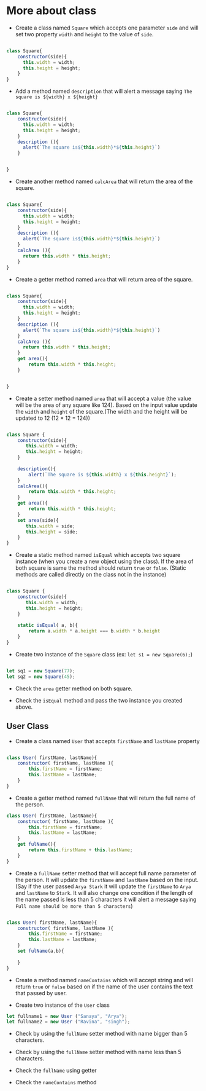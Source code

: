 # More about class

- Create a class named `Square` which accepts one parameter `side` and will set two property `width` and `height` to the value of `side`.

```js

class Square{
    constructor(side){
      this.width = width;
      this.height = height;
    }
} 

```

- Add a method named `description` that will alert a message saying `The square is ${width} x ${height}`

```js

class Square{
    constructor(side){
      this.width = width;
      this.height = height;
    }
    description (){
      alert(`The square is${this.width}*${this.height}`)
    }


}

```
- Create another method named `calcArea` that will return the area of the square.

```js

class Square{
    constructor(side){
      this.width = width;
      this.height = height;
    }
    description (){
      alert(`The square is${this.width}*${this.height}`)
    }
    calcArea (){
      return this.width * this.height;
    }
}

```

- Create a getter method named `area` that will return area of the square.


```js

class Square{
    constructor(side){
      this.width = width;
      this.height = height;
    }
    description (){
      alert(`The square is${this.width}*${this.height}`)
    }
    calcArea (){
      return this.width * this.height;
    }
    get area(){
        return this.width * this.height;
    }


}

```

- Create a setter method named `area` that will accept a value (the value will be the area of any square like 124). Based on the input value update the `width` and `height` of the square.(The width and the height will be updated to 12 (12 \* 12 = 124))

```js

class Square {
    constructor(side){
       this.width = width;
       this.height = height;
    }
    
    description(){
        alert(`The square is ${this.width} x ${this.height}`);
    }
    calcArea(){
        return this.width * this.height;
    }
    get area(){
        return this.width * this.height;
    }
    set area(side){
       this.width = side;
       this.height = side;
    }
}

```

- Create a static method named `isEqual` which accepts two square instance (when you create a new object using the class). If the area of both square is same the method should return `true` or `false`. (Static methods are called directly on the class not in the instance)

```js

class Square {
    constructor(side){
       this.width = width;
       this.height = height;
    }
    
    static isEqual( a, b){
        return a.width * a.height === b.width * b.height
    }
}

```

- Create two instance of the `Square` class (ex: `let s1 = new Square(6);`)

```js

let sq1 = new Square(77);
let sq2 = new Square(45);

```
- Check the `area` getter method on both square.

- Check the `isEqual` method and pass the two instance you created above.

## User Class

- Create a class named `User` that accepts `firstName` and `lastName` property

```js

class User( firstName, lastName){
    constructor( firstName, lastName ){
        this.firstName = firstName;
        this.lastName = lastName;
    }
}

```


- Create a getter method named `fullName` that will return the full name of the person.

```js
class User( firstName, lastName){
    constructor( firstName, lastName ){
        this.firstName = firstName;
        this.lastName = lastName;
    }
    get fulName(){
        return this.firstName + this.lastName;
    }
}
```

- Create a `fullName` setter method that will accept full name parameter of the person. It will update the `firstName` and `lastName` based on the input. (Say if the user passed `Arya Stark` it will update the `firstName` to `Arya` and `lastName` to `Stark`. It will also change one condition if the length of the name passed is less than 5 characters it will alert a message saying `Full name should be more than 5 characters`)

```js

class User( firstName, lastName){
    constructor( firstName, lastName ){
        this.firstName = firstName;
        this.lastName = lastName;
    }
    set fulName(a,b){
        
    }
}

```


- Create a method named `nameContains` which will accept string and will return `true` or `false` based on if the name of the user contains the text that passed by user.

- Create two instance of the `User` class

```js
let fullname1 = new User ("Sanaya", "Arya");
let fullname2 = new User ("Ravina", "singh");
```

- Check by using the `fullName` setter method with name bigger than 5 characters.

- Check by using the `fullName` setter method with name less than 5 characters.

- Check the `fullName` using getter

- Check the `nameContains` method

